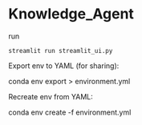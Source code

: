 # Knowledge_Agent

run 
```
streamlit run streamlit_ui.py
```

Export env to YAML (for sharing):

conda env export > environment.yml


Recreate env from YAML:

conda env create -f environment.yml
